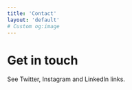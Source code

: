 ```yaml
---
title: 'Contact'
layout: 'default'
# Custom og:image
---
```


# Get in touch

See Twitter, Instagram and LinkedIn links.
